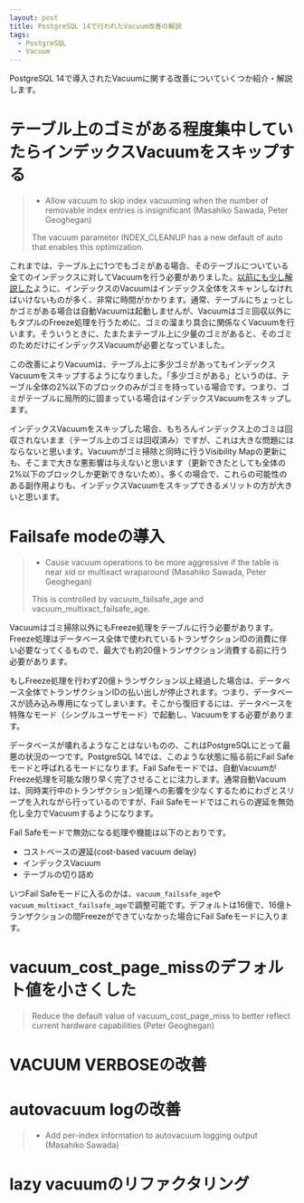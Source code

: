 ```yaml
---
layout: post
title: PostgreSQL 14で行われたVacuum改善の解説
tags:
  - PostgreSQL
  - Vacuum
---
```


PostgreSQL 14で導入されたVacuumに関する改善についていくつか紹介・解説します。

# テーブル上のゴミがある程度集中していたらインデックスVacuumをスキップする

> * Allow vacuum to skip index vacuuming when the number of removable index entries is insignificant (Masahiko Sawada, Peter Geoghegan)
>
> The vacuum parameter INDEX_CLEANUP has a new default of auto that enables this optimization.

これまでは、テーブル上に1つでもゴミがある場合、そのテーブルについている全てのインデックスに対してVacuumを行う必要がありました。[以前にも少し解説した]()ように、インデックスのVacuumはインデックス全体をスキャンしなければいけないものが多く、非常に時間がかかります。通常、テーブルにちょっとしかゴミがある場合は自動Vacuumは起動しませんが、Vacuumはゴミ回収以外にもタプルのFreeze処理を行うために、ゴミの溜まり具合に関係なくVacuumを行います。そういうときに、たまたまテーブル上に少量のゴミがあると、そのゴミのためだけにインデックスVacuumが必要となっていました。

この改善によりVacuumは、テーブル上に多少ゴミがあってもインデックスVacuumをスキップするようになりました。「多少ゴミがある」というのは、テーブル全体の2%以下のブロックのみがゴミを持っている場合です。つまり、ゴミがテーブルに局所的に固まっている場合はインデックスVacuumをスキップします。

インデックスVacuumをスキップした場合、もちろんインデックス上のゴミは回収されないまま（テーブル上のゴミは回収済み）ですが、これは大きな問題にはならないと思います。Vacuumがゴミ掃除と同時に行うVisibility Mapの更新にも、そこまで大きな悪影響は与えないと思います（更新できたとしても全体の2%以下のブロックしか更新できないため）。多くの場合で、これらの可能性のある副作用よりも、インデックスVacuumをスキップできるメリットの方が大きいと思います。

# Failsafe modeの導入

> * Cause vacuum operations to be more aggressive if the table is near xid or multixact wraparound (Masahiko Sawada, Peter Geoghegan)
>
> This is controlled by vacuum_failsafe_age and vacuum_multixact_failsafe_age.

Vacuumはゴミ掃除以外にもFreeze処理をテーブルに行う必要があります。Freeze処理はデータベース全体で使われているトランザクションIDの消費に伴い必要なってくるもので、最大でも約20億トランザクション消費する前に行う必要があります。

もしFreeze処理を行わず20億トランザクション以上経過した場合は、データベース全体でトランザクションIDの払い出しが停止されます。つまり、データベースが読み込み専用になってしまいます。そこから復旧するには、データベースを特殊なモード（シングルユーザモード）で起動し、Vacuumをする必要があります。

データベースが壊れるようなことはないものの、これはPostgreSQLにとって最悪の状況の一つです。PostgreSQL 14では、このような状態に陥る前にFail Safeモードと呼ばれるモードになります。Fail Safeモードでは、自動VacuumがFreeze処理を可能な限り早く完了させることに注力します。通常自動Vacuumは、同時実行中のトランザクション処理への影響を少なくするためにわざとスリープを入れながら行っているのですが、Fail Safeモードではこれらの遅延を無効化し全力でVacuumするようになります。

Fail Safeモードで無効になる処理や機能は以下のとおりです。

* コストベースの遅延(cost-based vacuum delay)
* インデックスVacuum
* テーブルの切り詰め

いつFail Safeモードに入るのかは、`vacuum_failsafe_age`や`vacuum_multixact_failsafe_age`で調整可能です。デフォルトは16億で、16億トランザクションの間Freezeができていなかった場合にFail Safeモードに入ります。

# vacuum_cost_page_missのデフォルト値を小さくした

> Reduce the default value of vacuum_cost_page_miss to better reflect current hardware capabilities (Peter Geoghegan)

# VACUUM VERBOSEの改善

# autovacuum logの改善

> * Add per-index information to autovacuum logging output (Masahiko Sawada)

# lazy vacuumのリファクタリング

